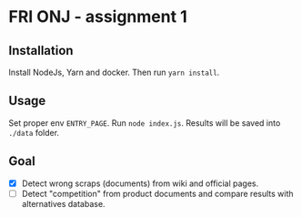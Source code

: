 # FRI ONJ - assignment 1

## Installation
Install NodeJs, Yarn and docker. Then run `yarn install`.

## Usage
Set proper env `ENTRY_PAGE`.
Run `node index.js`. Results will be saved into `./data` folder.

## Goal
-[x] Detect wrong scraps (documents) from wiki and official pages. 
-[ ] Detect "competition" from product documents and compare results with alternatives database. 